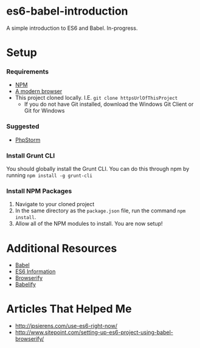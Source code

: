 # es6-babel-introduction
A simple introduction to ES6 and Babel. In-progress.

# Setup

### Requirements

- [NPM](https://nodejs.org/en/)
- [A modern browser](https://google.com/chrome)
- This project cloned locally. I.E. `git clone httpsUrlOfThisProject`
    - If you do not have Git installed, download the Windows Git Client or Git for Windows

### Suggested

- [PhpStorm](https://www.jetbrains.com/phpstorm/)

### Install Grunt CLI

You should globally install the Grunt CLI. You can do this through npm by running `npm install -g grunt-cli`

### Install NPM Packages

1. Navigate to your cloned project
2. In the same directory as the `package.json` file, run the command `npm install`.
3. Allow all of the NPM modules to install. You are now setup!

# Additional Resources

- [Babel](https://babeljs.io/)
- [ES6 Information](https://babeljs.io/docs/learn-es2015/)
- [Browserify](http://browserify.org/)
- [Babelify](https://github.com/babel/babelify)

# Articles That Helped Me

- http://jpsierens.com/use-es6-right-now/
- http://www.sitepoint.com/setting-up-es6-project-using-babel-browserify/ 
